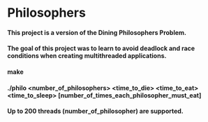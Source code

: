 # Philosophers

#### This project is a version of the Dining Philosophers Problem.

#### The goal of this project was to learn to avoid deadlock and race conditions when creating multithreaded applications.

#### make
#### ./philo <number_of_philosophers> <time_to_die> <time_to_eat> <time_to_sleep> [number_of_times_each_philosopher_must_eat]

#### Up to 200 threads (number_of_philosopher) are supported.
